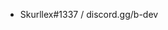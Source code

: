 
- Skurllex#1337 / discord.gg/b-dev

<!---
SkurllexTV/SkurllexTV is a ✨ special ✨ repository because its `README.md` (this file) appears on your GitHub profile.
You can click the Preview link to take a look at your changes.
--->
